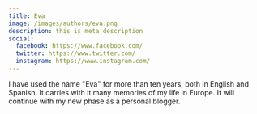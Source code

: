 ```yaml
---
title: Eva
image: /images/authors/eva.png
description: this is meta description
social:
  facebook: https://www.facebook.com/
  twitter: https://www.twitter.com/
  instagram: https://www.instagram.com/
---
```


I have used the name "Eva" for more than ten years, both in English and Spanish. It carries with it many memories of my life in Europe. It will continue with my new phase as a personal blogger.
